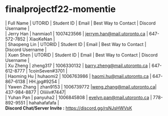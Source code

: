 # finalprojectf22-momentie
| Full Name |  UTORID  | Student ID |            Email            | Best Way to Contact | Discord Username |  <br />
| Jerry Han | hanmiao1 | 1007423566 | jerrym.han@mail.utoronto.ca |     647-572-7852    |    XiaoKeNan     |   <br />
| Shaopeng Lin |  UTORID  | Student ID |            Email            | Best Way to Contact | Discord Username | <br />
| Xuen Shen |  UTORID  | Student ID |            Email            | Best Way to Contact | Discord Username | <br />
| Xu Zheng |  zheng317  | 1006330132 | barry.zheng@mail.utoronto.ca |     647-612-8777    | 1coinSeven#3701 | <br />
| Haoming Hu |  huhaomi2  | 1006763986 | haomi.hu@mail.utoronto.ca | 647-867-6138 | HH.jpg#9254 | <br />
| Yawen Zhang |  zhan9153  | 1006739772 |weng.zhang@mail.utoronto.ca|     437-984-8877    | Oliiiiv#7447| <br />
| Yuhan Pan |  panyuha2  | 1006845808 | evelyn.pan@mail.utoronto.ca |    778-892-9551   | hahahafafafa | <br />
**Discord Chat/Server Invite :** https://discord.gg/rsNJsHWVsK
